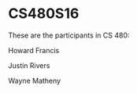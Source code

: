 CS480S16
========

These are the participants in CS 480:

Howard Francis

Justin Rivers

Wayne Matheny